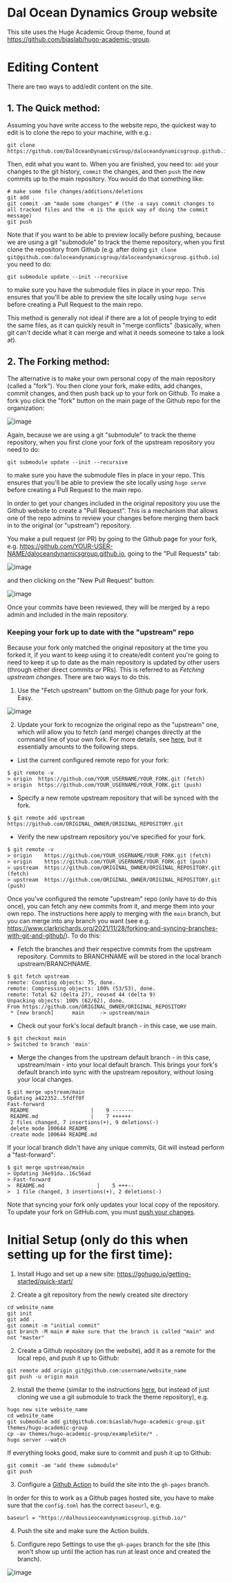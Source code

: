 # Dal Ocean Dynamics Group website

This site uses the Huge Academic Group theme, found at https://github.com/biaslab/hugo-academic-group.

# Editing Content

There are two ways to add/edit content on the site.

## 1. The Quick method:

Assuming you have write access to the website repo, the quickest way to edit is to clone the repo to your machine, with e.g.:

```
git clone https://github.com/DalOceanDynamicsGroup/daloceandynamicsgroup.github.io.git
```

Then, edit what you want to. When you are finished, you need to: `add` your changes to the git history, `commit` the changes, and then `push` the new commits up to the main repository. You would do that something like:

```
# make some file changes/additions/deletions
git add . 
git commit -am "made some changes" # (the -a says commit changes to all tracked files and the -m is the quick way of doing the commit message)
git push
```

Note that if you want to be able to preview locally before pushing, because we are using a git "submodule" to track the theme repository, when you first clone the repository from Github (e.g. after doing `git clone git@github.com:daloceandynamicsgroup/daloceandynamicsgroup.github.io`) you need to do:
```
git submodule update --init --recursive
```
to make sure you have the submodule files in place in your repo. This ensures that you'll be able to preview the site locally using `hugo serve` before creating a Pull Request to the main repo.

This method is generally not ideal if there are a lot of people trying to edit the same files, as it can quickly result in "merge conflicts" (basically, when git can't decide what it can merge and what it needs someone to take a look at).

## 2. The Forking method:

The alternative is to make your own personal copy of the main repository (called a "fork"). You then clone your fork, make edits, add changes, commit changes, and then push back up to your fork on Github. To make a fork you click the "fork" button on the main page of the Github repo for the organization:

![image](https://user-images.githubusercontent.com/233584/149681765-97759412-4ae9-4191-bbeb-88e6b38516d0.png)

Again, because we are using a git "submodule" to track the theme repository, when you first clone your fork of the upstream repository you need to do:
```
git submodule update --init --recursive
```
to make sure you have the submodule files in place in your repo. This ensures that you'll be able to preview the site locally using `hugo serve` before creating a Pull Request to the main repo.

In order to get your changes included in the original repository you use the Github website to create a "Pull Request". This is a mechanism that allows one of the repo admins to review your changes before merging them back in to the original (or "upstream") repository.

You make a pull request (or PR) by going to the Github page for your fork, e.g. https://github.com/YOUR-USER-NAME/daloceandynamicsgroup.github.io, going to the "Pull Requests" tab:

![image](https://user-images.githubusercontent.com/233584/143981782-2baea749-cfb7-4725-9025-3e9b0fcacd96.png)

and then clicking on the "New Pull Request" button:

![image](https://user-images.githubusercontent.com/233584/143981813-4258bdd8-d5be-47af-9b67-016f1bd70988.png)

Once your commits have been reviewed, they will be merged by a repo admin and included in the main repository.

### Keeping your fork up to date with the "upstream" repo

Because your fork only matched the original repository at the time you forked it, if you want to keep using it to create/edit content you're going to need to keep it up to date as the main repository is updated by other users (through either direct commits or PRs). This is referred to as *Fetching  upstream changes*. There are two ways to do this.

1. Use the "Fetch upstream" buttom on the Github page for your fork. Easy.

![image](https://user-images.githubusercontent.com/233584/143981849-e257d780-9ee1-4cb3-9d4c-f68e61f27df9.png)

2. Update your fork to recognize the original repo as the "upstream" one, which will allow you to fetch (and merge) changes directly at the command line of your own fork. For more details, see [here](https://docs.github.com/en/pull-requests/collaborating-with-pull-requests/working-with-forks/syncing-a-fork#syncing-a-fork-from-the-command-line), but it essentially amounts to the following steps.

  - List the current configured remote repo for your fork:
  ```
  $ git remote -v
  > origin  https://github.com/YOUR_USERNAME/YOUR_FORK.git (fetch)
  > origin  https://github.com/YOUR_USERNAME/YOUR_FORK.git (push)
  ```
  
  - Specify a new remote upstream repository that will be synced with the fork.
  ```
  $ git remote add upstream https://github.com/ORIGINAL_OWNER/ORIGINAL_REPOSITORY.git
  ```

  - Verify the new upstream repository you've specified for your fork.
  ```
  $ git remote -v
  > origin    https://github.com/YOUR_USERNAME/YOUR_FORK.git (fetch)
  > origin    https://github.com/YOUR_USERNAME/YOUR_FORK.git (push)
  > upstream  https://github.com/ORIGINAL_OWNER/ORIGINAL_REPOSITORY.git (fetch)
  > upstream  https://github.com/ORIGINAL_OWNER/ORIGINAL_REPOSITORY.git (push)
  ```

Once you've configured the remote "upstream" repo (only have to do this once), you can fetch any new commits from it, and merge them into your own repo. The instructions here apply to merging with the `main` branch, but you can merge into any branch you want (see e.g. https://www.clarkrichards.org/2021/11/28/forking-and-syncing-branches-with-git-and-github/). To do this:

  - Fetch the branches and their respective commits from the upstream repository. Commits to BRANCHNAME will be stored in the local branch upstream/BRANCHNAME.
  ```
  $ git fetch upstream
  remote: Counting objects: 75, done.
  remote: Compressing objects: 100% (53/53), done.
  remote: Total 62 (delta 27), reused 44 (delta 9)
  Unpacking objects: 100% (62/62), done.
  From https://github.com/ORIGINAL_OWNER/ORIGINAL_REPOSITORY
   * [new branch]      main     -> upstream/main
  ```

  - Check out your fork's local default branch - in this case, we use main.
  ```
  $ git checkout main
  > Switched to branch 'main'
  ```
  
  - Merge the changes from the upstream default branch - in this case, upstream/main - into your local default branch. This brings your fork's default branch into sync with the upstream repository, without losing your local changes.
  ```
  $ git merge upstream/main
  Updating a422352..5fdff0f
  Fast-forward
   README                    |    9 -------
   README.md                 |    7 ++++++
   2 files changed, 7 insertions(+), 9 deletions(-)
   delete mode 100644 README
   create mode 100644 README.md
  ```
  If your local branch didn't have any unique commits, Git will instead perform a "fast-forward":
  ```
  $ git merge upstream/main
  > Updating 34e91da..16c56ad
  > Fast-forward
  >  README.md                 |    5 +++--
  >  1 file changed, 3 insertions(+), 2 deletions(-)
  ```
  
Note that syncing your fork only updates your local copy of the repository. To update your fork on GitHub.com, you must [push your changes](https://docs.github.com/en/github/getting-started-with-github/pushing-commits-to-a-remote-repository).

# Initial Setup (only do this when setting up for the first time):

1. Install Hugo and set up a new site: https://gohugo.io/getting-started/quick-start/

2. Create a git repository from the newly created site directory
```
cd website_name
git init
git add .
git commit -m "initial commit"
git branch -M main # make sure that the branch is called "main" and not "master"
```

2. Create a Github repository (on the website), add it as a remote for the local repo, and push it up to Github:
```
git remote add origin git@github.com:username/website_name
git push -u origin main
```

2. Install the theme (similar to the instructions [here](https://github.com/biaslab/hugo-academic-group), but instead of just cloning we use a git submodule to track the theme repository), e.g.
```
hugo new site website_name
cd website_name
git submodule add git@github.com:biaslab/hugo-academic-group.git themes/hugo-academic-group
cp -av themes/hugo-academic-group/exampleSite/* .
hugo server --watch
```
If everything looks good, make sure to commit and push it up to Github:
```
git commit -am "add theme submodule"
git push
```

3. Configure a [Github Action](https://gohugo.io/hosting-and-deployment/hosting-on-github/#build-hugo-with-github-action) to build the site into the `gh-pages` branch.

In order for this to work as a Github pages hosted site, you have to make sure that the `config.toml` has the correct `baseurl`, e.g.
```
baseurl = "https://dalhousieoceandynamicsgroup.github.io/"
```

4. Push the site and make sure the Action builds.

5. Configure repo Settings to use the `gh-pages` branch for the site (this won't show up until the action has run at least once and created the branch).

![image](https://user-images.githubusercontent.com/233584/143870276-d18e2c29-e203-4a87-9d1d-0c210b6dbfde.png)
